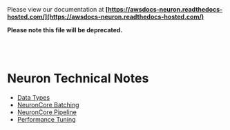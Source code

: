 </br>
</br>

Please view our documentation at **[https://awsdocs-neuron.readthedocs-hosted.com/](https://awsdocs-neuron.readthedocs-hosted.com/)** 

**Please note this file will be deprecated.**

</br>
</br>



# Neuron Technical Notes

* [Data Types](./data-types.md) 
* [NeuronCore Batching](./neuroncore-batching.md) 
* [NeuronCore Pipeline](./neuroncore-pipeline.md)
* [Performance Tuning](./performance-tuning.md)
